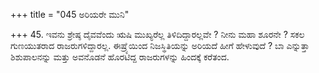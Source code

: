 +++
title = "045 ಅರಿಯರೇ ಮುನಿ"

+++
45. ಇವನು ಶ್ರೇಷ್ಠ ದೈವವೆಂದು ಋಷಿ ಮುಖ್ಯರೆಲ್ಲ ತಿಳಿದಿದ್ದಾರಲ್ಲವೇ ? ನೀನು ಮಹಾ ಶೂರನೇ ? ಸಕಲ ಗುಣಯುತರಾದ ರಾಜರುಗಳಿದ್ದಾರಲ್ಲ. ಈಷ್ರ್ಯೆಯಿಂದ  ನಿಜಸ್ಥಿತಿಯನ್ನು ಅರಿಯದೆ ಹೀಗೆ ಹೇಳುವುದೆ ? ಬಾ ಎನ್ನುತ್ತಾ ಶಿಶುಪಾಲನನ್ನು  ಮತ್ತು ಅವನೊಡನೆ ಹೊರಟಿದ್ದ ರಾಜರುಗಳನ್ನು  ಹಿಂದಕ್ಕೆ ಕರೆತಂದ.